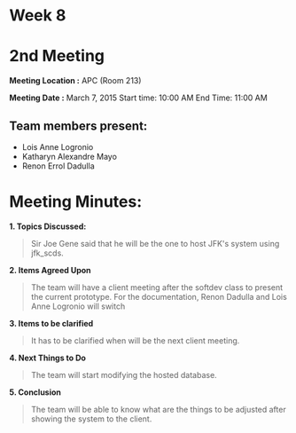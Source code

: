 # Week 8 #
# 2nd Meeting #

**Meeting Location :** APC (Room 213)

**Meeting Date :** March 7, 2015 Start time: 10:00 AM End Time: 11:00 AM

## Team members present: ##

  * Lois Anne Logronio
  * Katharyn Alexandre Mayo
  * Renon Errol Dadulla


# Meeting Minutes: #

**1. Topics Discussed:**

> Sir Joe Gene said that he will be the one to host JFK's system using jfk\_scds.

**2. Items Agreed Upon**

> The team will have a client meeting after the softdev class to present the current prototype. For the documentation, Renon Dadulla and Lois Anne Logronio will switch


**3. Items to be clarified**

> It has to be clarified when will be the next client meeting.


**4. Next Things to Do**

> The team will start modifying the hosted database.


**5. Conclusion**

> The team will be able to know what are the things to be adjusted after showing the system to the client.
